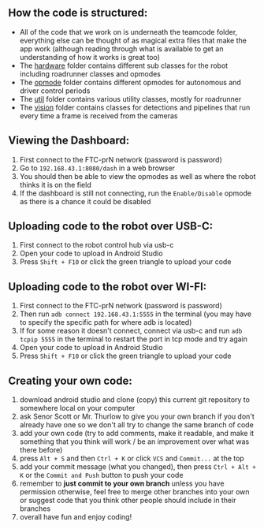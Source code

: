 ## How the code is structured:  
- All of the code that we work on is underneath the teamcode folder, everything else can be thought of as magical extra files that make the app work (although reading through what is available to get an understanding of how it works is great too)
- The [hardware](hardware) folder contains different sub classes for the robot including roadrunner classes and opmodes
- The [opmode](opmode) folder contains different opmodes for autonomous and driver control periods
- The [util](util) folder contains various utility classes, mostly for roadrunner
- The [vision](vision) folder contains classes for detections and pipelines that run every time a frame is received from the cameras

## Viewing the Dashboard:
1. First connect to the FTC-prN network (password is password)
2. Go to `192.168.43.1:8080/dash` in a web browser
3. You should then be able to view the opmodes as well as where the robot thinks it is on the field
4. If the dashboard is still not connecting, run the `Enable/Disable` opmode as there is a chance it could be disabled

## Uploading code to the robot over USB-C:  
1. First connect to the robot control hub via usb-c
2. Open your code to upload in Android Studio
3. Press `Shift + F10` or click the green triangle to upload your code

## Uploading code to the robot over WI-FI:  
1. First connect to the FTC-prN network (password is password)  
2. Then run `adb connect 192.168.43.1:5555` in the terminal (you may have to specify the specific path for where adb is located)  
3. If for some reason it doesn't connect, connect via usb-c and run `adb tcpip 5555` in the terminal to restart the port in tcp mode and try again
4. Open your code to upload in Android Studio
5. Press `Shift + F10` or click the green triangle to upload your code

## Creating your own code:  
1. download android studio and clone (copy) this current git repository to somewhere local on your computer  
2. ask Senor Scott or Mr. Thurlow to give you your own branch if you don't already have one so we don't all try to change the same branch of code  
3. add your own code (try to add comments, make it readable, and make it something that you think will work / be an improvement over what was there before)  
4. press `Alt + S` and then `Ctrl + K` or click `VCS` and `Commit...` at the top
5. add your commit message (what you changed), then press `Ctrl + Alt + K` or the `Commit and Push` button to push your code
6. remember to **just commit to your own branch** unless you have permission otherwise, feel free to merge other branches into your own or suggest code that you think other people should include in their branches  
7. overall have fun and enjoy coding!